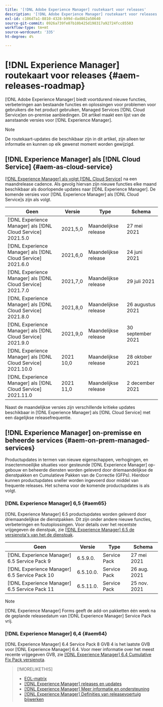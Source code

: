 ```yaml
---
title: '[!DNL Adobe Experience Manager] routekaart voor releases'
description: '[!DNL Adobe Experience Manager] routekaart voor releases'
exl-id: c106d7a1-8810-4328-b99d-dad862a50640
source-git-commit: 0926a739fe07b10b425d198317a92724fcc85503
workflow-type: tm+mt
source-wordcount: '335'
ht-degree: 4%

---
```


# [!DNL Experience Manager] routekaart voor releases  {#aem-releases-roadmap}

[!DNL Adobe Experience Manager] biedt voortdurend nieuwe functies, verbeteringen aan bestaande functies en oplossingen voor problemen voor gebruikers die het product gebruiken, Managed Services  [!DNL Cloud Service]en on-premise aanbiedingen. Dit artikel maakt een lijst van de aanstaande versies voor [!DNL Experience Manager].

>[!NOTE]
>
>De routekaart-updates die beschikbaar zijn in dit artikel, zijn alleen ter informatie en kunnen op elk gewenst moment worden gewijzigd.

## [!DNL Experience Manager] als  [!DNL Cloud Service] {#aem-as-cloud-service}

[[!DNL Experience Manager] als volgt  [!DNL Cloud Service]](https://experienceleague.adobe.com/docs/experience-manager-cloud-service/release-notes/home.html) na een maandrelease cadence. Als gevolg hiervan zijn nieuwe functies elke maand beschikbaar als doorlopende updates naar [!DNL Experience Manager]. De komende versies voor [!DNL Experience Manager] als [!DNL Cloud Service]s zijn als volgt.

| Geen | Versie | Type | Schema |
|---|---|---|---|
| [!DNL Experience Manager] als  [!DNL Cloud Service] 2021.5.0 | 2021,5,0 | Maandelijkse release | 27 mei 2021 |
| [!DNL Experience Manager] als  [!DNL Cloud Service] 2021.6.0 | 2021,6,0 | Maandelijkse release | 24 juni 2021 |
| [!DNL Experience Manager] als  [!DNL Cloud Service] 2021.7.0 | 2021,7,0 | Maandelijkse release | 29 juli 2021 |
| [!DNL Experience Manager] als  [!DNL Cloud Service] 2021.8.0 | 2021,8,0 | Maandelijkse release | 26 augustus 2021 |
| [!DNL Experience Manager] als  [!DNL Cloud Service] 2021.9.0 | 2021,9,0 | Maandelijkse release | 30 september 2021 |
| [!DNL Experience Manager] als  [!DNL Cloud Service] 2021.10.0 | 2021 10,0 | Maandelijkse release | 28 oktober 2021 |
| [!DNL Experience Manager] als  [!DNL Cloud Service] 2021.11.0 | 2021 11,0 | Maandelijkse release | 2 december 2021 |

Naast de maandelijkse versies zijn verschillende kritieke updates beschikbaar in [!DNL Experience Manager] als [!DNL Cloud Service] met een dagelijkse releasefrequentie.

## [!DNL Experience Manager] on-premisse en beheerde services  {#aem-on-prem-managed-services}

Productupdates in termen van nieuwe eigenschappen, verhogingen, en insectenmoeilijke situaties voor gesteunde [!DNL Experience Manager] op-gebouw en beheerde diensten worden geleverd door driemaandelijkse de dienstpakken en Cumulatieve Pakken van de Correctie (GFPs). Hierdoor kunnen productupdates sneller worden ingevoerd door middel van frequente releases. Het schema voor de komende productupdates is als volgt.

### [!DNL Experience Manager] 6,5 {#aem65}

[!DNL Experience Manager] 6.5 productupdates worden geleverd door driemaandelijkse de dienstpakken. Dit zijn onder andere nieuwe functies, verbeteringen en foutoplossingen. Voor details over het recentste vrijgegeven de dienstpak, zie [[!DNL Experience Manager] 6.5 de versienota&#39;s van het de dienstpak](https://experienceleague.adobe.com/docs/experience-manager-65/release-notes/service-pack/sp-release-notes.html).

| Geen | Versie | Type | Schema |
|---|---|---|---|
| [!DNL Experience Manager] 6.5 Service Pack 9 | 6.5.9.0. | Service Pack | 27 mei 2021 |
| [!DNL Experience Manager] 6.5 Service Pack 10 | 6.5.10.0. | Service Pack | 26 aug. 2021 |
| [!DNL Experience Manager] 6.5 Service Pack 11 | 6.5.11.0. | Service Pack | 25 nov. 2021 |

>[!NOTE]
>
>[!DNL Experience Manager] Forms geeft de add-on pakketten één week na de geplande releasedatum van  [!DNL Experience Manager] Service Pack vrij.

### [!DNL Experience Manager] 6,4 {#aem64}

[!DNL Experience Manager] 6.4 Service Pack 8 GVB 4 is het laatste GVB voor  [!DNL Experience Manager] 6.4. Voor meer informatie over het meest recente vrijgegeven GVB, zie  [[!DNL Experience Manager] 6.4 Cumulative Fix Pack versienota](https://experienceleague.adobe.com/docs/experience-manager-64/release-notes/cfp-release-notes.html).

>[!MORELIKETHIS]
>
>* [EOL-matrix](https://helpx.adobe.com/support/programs/eol-matrix.html)
>* [[!DNL Experience Manager] releases en updates](https://helpx.adobe.com/experience-manager/aem-releases-updates.html)
>* [[!DNL Experience Manager] Meer informatie en ondersteuning](https://helpx.adobe.com/support/experience-manager.html)
>* [[!DNL Experience Manager] Definities van releasevoertuig bijwerken](/help/update-release-vehicle-definitions.md)

